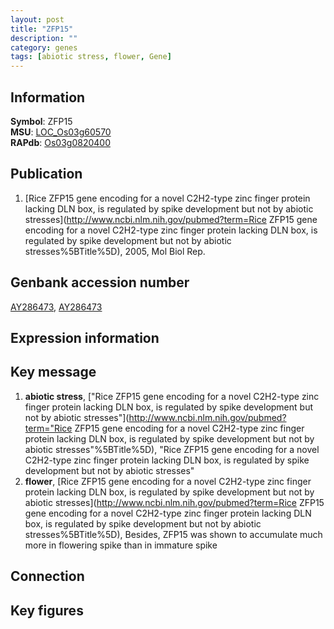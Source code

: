 ```yaml
---
layout: post
title: "ZFP15"
description: ""
category: genes
tags: [abiotic stress, flower, Gene]
---
```


## Information
__Symbol__: ZFP15  
__MSU__: [LOC_Os03g60570](http://rice.plantbiology.msu.edu/cgi-bin/ORF_infopage.cgi?orf=LOC_Os03g60570)  
__RAPdb__: [Os03g0820400](http://rapdb.dna.affrc.go.jp/viewer/gbrowse_details/irgsp1?name=Os03g0820400)  

## Publication
1. [Rice ZFP15 gene encoding for a novel C2H2-type zinc finger protein lacking DLN box, is regulated by spike development but not by abiotic stresses](http://www.ncbi.nlm.nih.gov/pubmed?term=Rice ZFP15 gene encoding for a novel C2H2-type zinc finger protein lacking DLN box, is regulated by spike development but not by abiotic stresses%5BTitle%5D), 2005, Mol Biol Rep.

## Genbank accession number
[AY286473](http://www.ncbi.nlm.nih.gov/nuccore/AY286473), [AY286473](http://www.ncbi.nlm.nih.gov/nuccore/AY286473)  

## Expression information

## Key message
1. __abiotic stress__, ["Rice ZFP15 gene encoding for a novel C2H2-type zinc finger protein lacking DLN box, is regulated by spike development but not by abiotic stresses"](http://www.ncbi.nlm.nih.gov/pubmed?term="Rice ZFP15 gene encoding for a novel C2H2-type zinc finger protein lacking DLN box, is regulated by spike development but not by abiotic stresses"%5BTitle%5D), "Rice ZFP15 gene encoding for a novel C2H2-type zinc finger protein lacking DLN box, is regulated by spike development but not by abiotic stresses"
2. __flower__, [Rice ZFP15 gene encoding for a novel C2H2-type zinc finger protein lacking DLN box, is regulated by spike development but not by abiotic stresses](http://www.ncbi.nlm.nih.gov/pubmed?term=Rice ZFP15 gene encoding for a novel C2H2-type zinc finger protein lacking DLN box, is regulated by spike development but not by abiotic stresses%5BTitle%5D),  Besides, ZFP15 was shown to accumulate much more in flowering spike than in immature spike

## Connection

## Key figures



